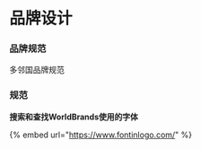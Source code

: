 # 品牌设计

### 品牌规范

多邻国品牌规范

### 规范

**搜索和查找WorldBrands使用的字体**

{% embed url="https://www.fontinlogo.com/" %}

